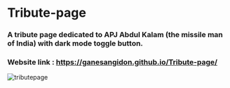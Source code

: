 # Tribute-page

### A tribute page dedicated to APJ Abdul Kalam (the missile man of India) with dark mode toggle button.

### Website link : https://ganesangidon.github.io/Tribute-page/

![tributepage](https://user-images.githubusercontent.com/88224886/161000834-34d7b9ff-5e9c-41f7-a2f5-bbeb5177c12b.png)
